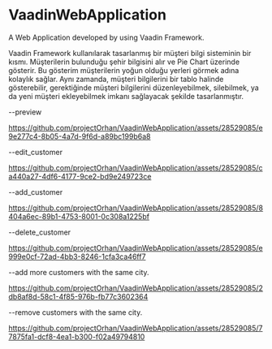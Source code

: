 # VaadinWebApplication
A Web Application developed by using Vaadin Framework.

Vaadin Framework kullanılarak tasarlanmış bir müşteri bilgi sisteminin bir kısmı. Müşterilerin bulunduğu şehir bilgisini alır ve Pie Chart üzerinde gösterir. Bu gösterim müşterilerin yoğun olduğu yerleri görmek adına kolaylık sağlar. Aynı zamanda, müşteri bilgilerini bir tablo halinde gösterebilir, gerektiğinde müşteri bilgilerini düzenleyebilmek, silebilmek, ya da yeni müşteri ekleyebilmek imkanı sağlayacak şekilde tasarlanmıştır.

--preview

https://github.com/projectOrhan/VaadinWebApplication/assets/28529085/e9e277c4-8b05-4a7d-9f6d-a89bc199b6a8


--edit_customer

https://github.com/projectOrhan/VaadinWebApplication/assets/28529085/ca440a27-4df6-4177-9ce2-bd9e249723ce

--add_customer


https://github.com/projectOrhan/VaadinWebApplication/assets/28529085/8404a6ec-89b1-4753-8001-0c308a1225bf


--delete_customer



https://github.com/projectOrhan/VaadinWebApplication/assets/28529085/e999e0cf-72ad-4bb3-8246-1cfa3ca46ff7



--add more customers with the same city.


https://github.com/projectOrhan/VaadinWebApplication/assets/28529085/2db8af8d-58c1-4f85-976b-fb77c3602364

--remove customers with the same city.
 

https://github.com/projectOrhan/VaadinWebApplication/assets/28529085/77875fa1-dcf8-4ea1-b300-f02a49794810


